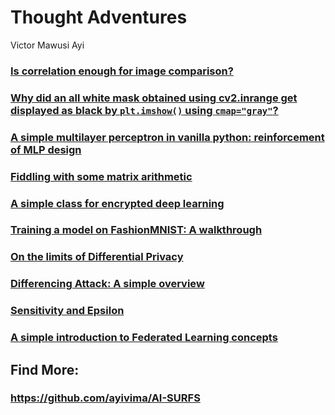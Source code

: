 # Thought Adventures

Victor Mawusi Ayi


### <a href="https://github.com/ayivima/AI-SURFS/tree/master/Power_Of_Math_In_Image_Analysis">Is correlation enough for image comparison?</a>

### <a href="https://github.com/ayivima/AI-SURFS/blob/master/cmap_gray_behavior/cmap_gray_demo.md">Why did an all white mask obtained using cv2.inrange get displayed as black by `plt.imshow()` using `cmap="gray"`?</a>

### <a href="https://github.com/ayivima/AI-SURFS/tree/master/RGBYCM_Color_Classifier/README.md">A simple multilayer perceptron in vanilla python: reinforcement of MLP design</a>

### <a href="https://github.com/ayivima/AI-SURFS/tree/master/Matrixtools/matrixtools.py">Fiddling with some matrix arithmetic</a>

### <a href="https://github.com/ayivima/AI-SURFS/blob/master/ModelEncryptor/encryptor.py">A simple class for encrypted deep learning</a>

### <a href="https://github.com/ayivima/AI-SURFS/blob/master/FashionMNIST/Untitled.md">Training a model on FashionMNIST: A walkthrough </a>

### <a href="https://github.com/ayivima/AI-SURFS/blob/master/Differential_Privacy/On_the_limits_of_DP.md">On the limits of Differential Privacy</a>

### <a href="https://github.com/ayivima/AI-SURFS/blob/master/Differential_Privacy/Diff_Attack.md">Differencing Attack: A simple overview</a>

### <a href="https://github.com/ayivima/AI-SURFS/blob/master/Differential_Privacy/Sens_Epsilon.md">Sensitivity and Epsilon</a>

### <a href="https://github.com/ayivima/AI-SURFS/blob/master/Federated_Learning/Remote_Execution_Overview.md">A simple introduction to Federated Learning concepts</a>

## Find More:

### https://github.com/ayivima/AI-SURFS
